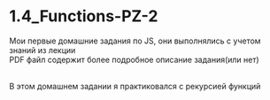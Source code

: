 # 1.4_Functions-PZ-2<br>
Мои первые домашние задания по JS, они выполнялись с учетом знаний из лекции <br>
PDF файл содержит более подробное описание задания(или нет)<br><br>

В этом домашнем задании я практиковался с рекурсией функций
